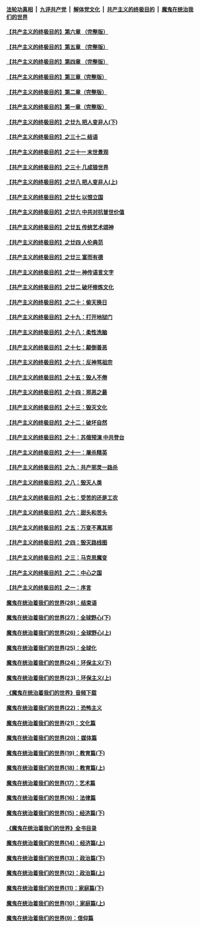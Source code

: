 ####  [法轮功真相](../../../../basic/blob/master/README.md?t=04052101) &nbsp;|&nbsp; [九评共产党](../../../../9ping.md/blob/master/README.md?t=04052101) &nbsp;|&nbsp; [解体党文化](../../../../jtdwh.md/blob/master/README.md?t=04052101)  &nbsp;|&nbsp; [共产主义的终极目的](../../../../gczydzjmd.md/blob/master/README.md?t=04052101) &nbsp;|&nbsp; [魔鬼在统治我们的世界](../../../../mgztzwmdsj.md/blob/master/README.md?t=04052101) 

#### [【共产主义的终极目的】第六章 （完整版）](../pages/nsc422/n11428913.md?t=04052101) 

#### [【共产主义的终极目的】第五章 （完整版）](../pages/nsc422/n11428912.md?t=04052101) 

#### [【共产主义的终极目的】第四章 （完整版）](../pages/nsc422/n11428907.md?t=04052101) 

#### [【共产主义的终极目的】第三章（完整版）](../pages/nsc422/n11428848.md?t=04052101) 

#### [【共产主义的终极目的】第二章（完整版）](../pages/nsc422/n11428831.md?t=04052101) 

#### [【共产主义的终极目的】第一章（完整版）](../pages/nsc422/n11417651.md?t=04052101) 

#### [【共产主义的终极目的】之廿九 把人变非人(下)](../pages/nsc422/n11344140.md?t=04052101) 

#### [【共产主义的终极目的】之三十二 结语](../pages/nsc422/n11360535.md?t=04052101) 

#### [【共产主义的终极目的】之三十一 末世景观](../pages/nsc422/n11351129.md?t=04052101) 

#### [【共产主义的终极目的】之三十 几成狼世界](../pages/nsc422/n11348280.md?t=04052101) 

#### [【共产主义的终极目的】之廿八 把人变非人(上)](../pages/nsc422/n11340492.md?t=04052101) 

#### [【共产主义的终极目的】之廿七 以恨立国](../pages/nsc422/n11336944.md?t=04052101) 

#### [【共产主义的终极目的】之廿六 中共对抗普世价值](../pages/nsc422/n11324785.md?t=04052101) 

#### [【共产主义的终极目的】之廿五 传统艺术颂神](../pages/nsc422/n11296396.md?t=04052101) 

#### [【共产主义的终极目的】之廿四 人伦典范](../pages/nsc422/n11296397.md?t=04052101) 

#### [【共产主义的终极目的】之廿三 富而有德](../pages/nsc422/n11283598.md?t=04052101) 

#### [【共产主义的终极目的】之廿一 神传语言文字](../pages/nsc422/n11263265.md?t=04052101) 

#### [【共产主义的终极目的】之廿二 破坏修炼文化](../pages/nsc422/n11245728.md?t=04052101) 

#### [【共产主义的终极目的】之二十：偷天换日](../pages/nsc422/n11238846.md?t=04052101) 

#### [【共产主义的终极目的】之十九：打开地狱门](../pages/nsc422/n11206376.md?t=04052101) 

#### [【共产主义的终极目的】之十八：柔性洗脑](../pages/nsc422/n11199994.md?t=04052101) 

#### [【共产主义的终极目的】之十七：颠倒善恶](../pages/nsc422/n11179782.md?t=04052101) 

#### [【共产主义的终极目的】之十六：反神骂祖宗](../pages/nsc422/n11166798.md?t=04052101) 

#### [【共产主义的终极目的】之十五：毁人不倦](../pages/nsc422/n11166792.md?t=04052101) 

#### [【共产主义的终极目的】之十四：邪恶之最](../pages/nsc422/n11150249.md?t=04052101) 

#### [【共产主义的终极目的】之十三：毁灭文化](../pages/nsc422/n11135227.md?t=04052101) 

#### [【共产主义的终极目的】之十二：破坏自然](../pages/nsc422/n11135214.md?t=04052101) 

#### [【共产主义的终极目的】之十：苏俄预演 中共登台](../pages/nsc422/n11118424.md?t=04052101) 

#### [【共产主义的终极目的】之十一：屠杀精英](../pages/nsc422/n11118442.md?t=04052101) 

#### [【共产主义的终极目的】之九：共产邪灵一路杀](../pages/nsc422/n11114139.md?t=04052101) 

#### [【共产主义的终极目的】之八：毁灭人类](../pages/nsc422/n11108503.md?t=04052101) 

#### [【共产主义的终极目的】之七：受苦的还是工农](../pages/nsc422/n11101809.md?t=04052101) 

#### [【共产主义的终极目的】之六：甜头和苦头](../pages/nsc422/n11096971.md?t=04052101) 

#### [【共产主义的终极目的】之五：万变不离其邪](../pages/nsc422/n11091285.md?t=04052101) 

#### [【共产主义的终极目的】之四：毁灭路线图](../pages/nsc422/n11086284.md?t=04052101) 

#### [【共产主义的终极目的】之三：马克思魔变](../pages/nsc422/n11061941.md?t=04052101) 

#### [【共产主义的终极目的】之二：中心之国](../pages/nsc422/n11047728.md?t=04052101) 

#### [【共产主义的终极目的】之一：序言](../pages/nsc422/n11086077.md?t=04052101) 

#### [魔鬼在统治着我们的世界(28)：结束语](../pages/nsc422/n10936246.md?t=04052101) 

#### [魔鬼在统治着我们的世界(27)：全球野心(下)](../pages/nsc422/n10928319.md?t=04052101) 

#### [魔鬼在统治着我们的世界(26)：全球野心(上)](../pages/nsc422/n10900318.md?t=04052101) 

#### [魔鬼在统治着我们的世界(25)：全球化](../pages/nsc422/n10788205.md?t=04052101) 

#### [魔鬼在统治着我们的世界(24)：环保主义(下)](../pages/nsc422/n10695307.md?t=04052101) 

#### [魔鬼在统治着我们的世界(23)：环保主义(上)](../pages/nsc422/n10688613.md?t=04052101) 

#### [《魔鬼在统治着我们的世界》音频下载](../pages/nsc422/n10635553.md?t=04052101) 

#### [魔鬼在统治着我们的世界(22)：恐怖主义](../pages/nsc422/n10614727.md?t=04052101) 

#### [魔鬼在统治着我们的世界(21)：文化篇](../pages/nsc422/n10597706.md?t=04052101) 

#### [魔鬼在统治着我们的世界(20)：媒体篇](../pages/nsc422/n10586579.md?t=04052101) 

#### [魔鬼在统治着我们的世界(19)：教育篇(下)](../pages/nsc422/n10564808.md?t=04052101) 

#### [魔鬼在统治着我们的世界(18)：教育篇(上)](../pages/nsc422/n10526970.md?t=04052101) 

#### [魔鬼在统治着我们的世界(17)：艺术篇](../pages/nsc422/n10499093.md?t=04052101) 

#### [魔鬼在统治着我们的世界(16)：法律篇](../pages/nsc422/n10485969.md?t=04052101) 

#### [魔鬼在统治着我们的世界(15)：经济篇(下)](../pages/nsc422/n10469975.md?t=04052101) 

#### [《魔鬼在统治着我们的世界》全书目录](../pages/nsc422/n10464261.md?t=04052101) 

#### [魔鬼在统治着我们的世界(14)：经济篇(上)](../pages/nsc422/n10457370.md?t=04052101) 

#### [魔鬼在统治着我们的世界(13)：政治篇(下)](../pages/nsc422/n10448270.md?t=04052101) 

#### [魔鬼在统治着我们的世界(12)：政治篇(上)](../pages/nsc422/n10444576.md?t=04052101) 

#### [魔鬼在统治着我们的世界(11)：家庭篇(下)](../pages/nsc422/n10440961.md?t=04052101) 

#### [魔鬼在统治着我们的世界(10)：家庭篇(上)](../pages/nsc422/n10435448.md?t=04052101) 

#### [魔鬼在统治着我们的世界(9)：信仰篇](../pages/nsc422/n10432159.md?t=04052101) 

